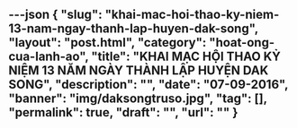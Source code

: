 ---json
{
    "slug": "khai-mac-hoi-thao-ky-niem-13-nam-ngay-thanh-lap-huyen-dak-song",
    "layout": "post.html",
    "category": "hoat-ong-cua-lanh-ao",
    "title": "KHAI MẠC HỘI THAO KỶ NIỆM 13 NĂM NGÀY THÀNH LẬP HUYỆN DAK SONG",
    "description": "",
    "date": "07-09-2016",
    "banner": "img/daksongtruso.jpg",
    "tag": [],
    "permalink": true,
    "draft": "",
    "url": ""
}
---
